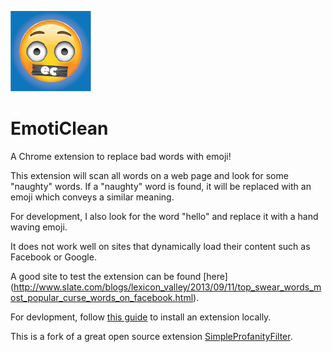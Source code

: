 ![icon](icon.png)
# EmotiClean

A Chrome extension to replace bad words with emoji!

This extension will scan all words on a web page and look for some "naughty" words. If a "naughty" word is found, it will be replaced with an emoji which conveys a similar meaning.

For development, I also look for the word "hello" and replace it with a hand waving emoji.

It does not work well on sites that dynamically load their content such as Facebook or Google.

A good site to test the extension can be found [here] (http://www.slate.com/blogs/lexicon_valley/2013/09/11/top_swear_words_most_popular_curse_words_on_facebook.html).

For devlopment, follow [this guide](https://developer.chrome.com/extensions/getstarted#unpacked) to install an extension locally.

This is a fork of a great open source extension [SimpleProfanityFilter](https://code.google.com/p/simpleprofanityfilter/).
